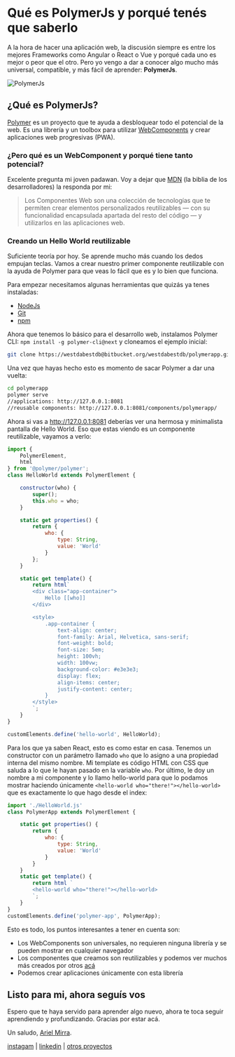 # Qué es PolymerJs y porqué tenés que saberlo

A la hora de hacer una aplicación web, la discusión siempre es entre los mejores Frameworks como Angular o React o Vue y porqué cada uno es mejor o peor que el otro. Pero yo vengo a dar a conocer algo mucho más universal, compatible, y más fácil de aprender:  **PolymerJs**.

![PolymerJs](https://photos.collectednotes.com/photos/642/235e0e2b-aba7-42fe-a826-40c262475e01)

## ¿Qué es PolymerJs?
[Polymer](https://www.polymer-project.org/) es un proyecto que te ayuda a desbloquear todo el potencial de la web. Es una librería y un toolbox para utilizar [WebComponents](https://www.webcomponents.org) y crear aplicaciones web progresivas (PWA).

### ¿Pero qué es un WebComponent y porqué tiene tanto potencial?
Excelente pregunta mi joven padawan. Voy a dejar que [MDN](https://developer.mozilla.org/es/docs/Web/Web_Components) (la biblia de los desarrolladores) la responda por mi:
> Los Componentes Web son una colección de tecnologías que te permiten crear elementos personalizados reutilizables — con su funcionalidad encapsulada apartada del resto del código — y utilizarlos en las aplicaciones web.

### Creando un Hello World reutilizable
Suficiente teoría por hoy. Se aprende mucho más cuando los dedos empujan teclas. Vamos a crear nuestro primer componente reutilizable con la ayuda de Polymer para que veas lo fácil que es y lo bien que funciona.

Para empezar necesitamos algunas herramientas que quizás ya tenes instaladas:

- [NodeJs](https://nodejs.org/en/download)
- [Git](https://git-scm.com/downloads)
- [npm](https://www.npmjs.com)

Ahora que tenemos lo básico para el desarrollo web, instalamos Polymer CLI: ```npm install -g polymer-cli@next``` y cloneamos el ejemplo inicial:

``` bash
git clone https://westdabestdb@bitbucket.org/westdabestdb/polymerapp.git
```

Una vez que hayas hecho esto es momento de sacar Polymer a dar una vuelta:

```bash
cd polymerapp
polymer serve
//applications: http://127.0.0.1:8081
//reusable components: http://127.0.0.1:8081/components/polymerapp/
```

Ahora si vas a http://127.0.0.1:8081 deberías ver una hermosa y minimalista pantalla de Hello World. Eso que estas viendo es un componente reutilizable, vayamos a verlo:

```javascript
import {
    PolymerElement,
    html
} from '@polymer/polymer';
class HelloWorld extends PolymerElement {

    constructor(who) {
        super();
        this.who = who;
    }

    static get properties() {
        return {
            who: {
                type: String,
                value: 'World'
            }
        };
    }

    static get template() {
        return html`
        <div class="app-container">
            Hello [[who]]
        </div>

        <style>
            .app-container {
                text-align: center;
                font-family: Arial, Helvetica, sans-serif;
                font-weight: bold;
                font-size: 5em;
                height: 100vh;
                width: 100vw;
                background-color: #e3e3e3;
                display: flex;
                align-items: center;
                justify-content: center;
            }
        </style>
        `;
    }
}

customElements.define('hello-world', HelloWorld);
```

Para los que ya saben React, esto es como estar en casa. Tenemos un constructor con un parámetro llamado `who` que lo asigno a una propiedad interna del mismo nombre. Mi template es código HTML con CSS que saluda a lo que le hayan pasado en la variable `who`. Por último, le doy un nombre a mi componente y lo llamo hello-world para que lo podamos mostrar haciendo únicamente `<hello-world who="there!"></hello-world>` que es exactamente lo que hago desde el index:
```javascript
import './HelloWorld.js'
class PolymerApp extends PolymerElement {

    static get properties() {
        return {
            who: {
                type: String,
                value: 'World'
            }
        }
    }
    static get template() {
        return html `
        <hello-world who="there!"></hello-world>
        `;
    }
}
customElements.define('polymer-app', PolymerApp);
```

Esto es todo, los puntos interesantes a tener en cuenta son:

- Los WebComponents son universales, no requieren ninguna librería y se pueden mostrar en cualquier navegador
- Los componentes que creamos son reutilizables y podemos ver muchos más creados por otros [acá](https://www.webcomponents.org/)
- Podemos crear aplicaciones únicamente con esta librería


## Listo para mi, ahora seguís vos
Espero que te haya servido para aprender algo nuevo, ahora te toca seguir aprendiendo y profundizando. Gracias por estar acá.

Un saludo, [Ariel Mirra](https://linktr.ee/arielmirra).

[instagam](https://www.instagram.com/ariel.mirra) | [linkedin](linkedin.com/in/ariel-mirra) | [otros proyectos](https://linktr.ee/arielmirra)
